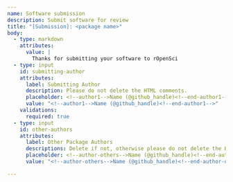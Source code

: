 ```yaml
---
name: Software submission
description: Submit software for review
title: "[Submission]: <package name>"
body:
  - type: markdown
    attributes:
      value: |
        Thanks for submitting your software to rOpenSci
  - type: input
    id: submitting-author
    attributes:
      label: Submitting Author
      description: Please do not delete the HTML comments.
      placeholder: <!--author1-->Name (@github_handle)<!--end-author1-->
      value: "<!--author1-->Name (@github_handle)<!--end-author1-->"
    validations:
      required: true
  - type: input
    id: other-authors
    attributes:
      label: Other Package Authors
      descriptions: Delete if not, otherwise please do not delete the HTML comments
      placeholder: <!--author-others-->Name (@github_handle)<!--end-author-others-->
      value: "<!--author-others-->Name (@github_handle)<!--end-author-others-->"

---
```



